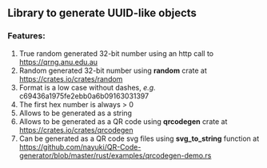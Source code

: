 ## Library to generate UUID-like objects

### Features: 
1. True random generated 32-bit number using an http call to https://qrng.anu.edu.au
1. Random generated 32-bit number using **random** crate at https://crates.io/crates/random  
1. Format is a low case without dashes, *e.g.* c69436a1975fe2ebb0a6b09163031397
1. The first hex number is always > 0
1. Allows to be generated as a string
1. Allows to be generated as a QR code using **qrcodegen** crate at https://crates.io/crates/qrcodegen 
1. Can be generated as a QR code svg files using **svg_to_string** function at  https://github.com/nayuki/QR-Code-generator/blob/master/rust/examples/qrcodegen-demo.rs

